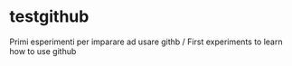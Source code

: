 # testgithub
Primi esperimenti per imparare ad usare githb / First experiments to learn how to use github

